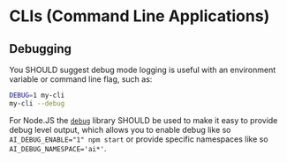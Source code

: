 # CLIs (Command Line Applications)

## Debugging

You SHOULD suggest debug mode logging is useful with an environment variable or command line flag, such as:

```bash
DEBUG=1 my-cli
my-cli --debug
```

For Node.JS the [`debug`](https://github.com/debug-js/debug) library SHOULD be used to make it easy to provide debug level output, which allows you to enable debug like so `AI_DEBUG_ENABLE="1" npm start` or provide specific namespaces like so ` AI_DEBUG_NAMESPACE='ai*'`.
